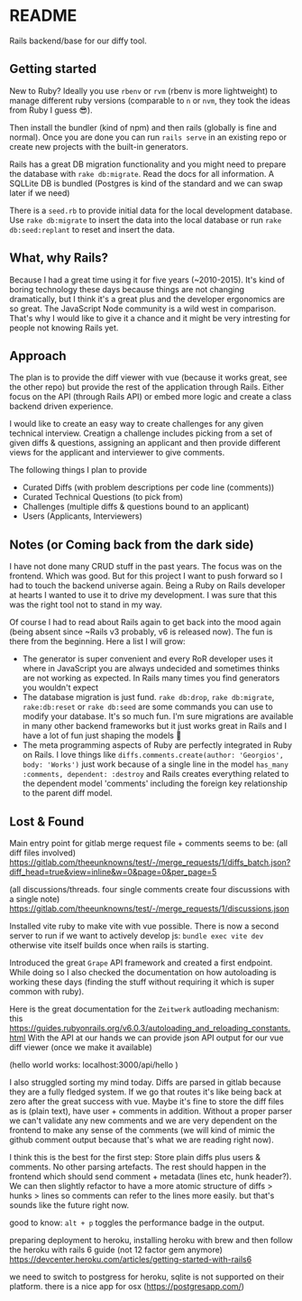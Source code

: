 # README

Rails backend/base for our diffy tool. 
## Getting started
New to Ruby? Ideally you use `rbenv` or `rvm` (rbenv is more lightweight) to manage different ruby versions (comparable to `n` or `nvm`, they took the ideas from Ruby I guess 😎).

Then install the bundler (kind of npm) and then rails (globally is fine and normal). Once you are done you can run `rails serve` in an existing repo or create new projects with the built-in generators.

Rails has a great DB migration functionality and you might need to prepare the database with `rake db:migrate`. Read the docs for all information. A SQLLite DB is bundled (Postgres is kind of the standard and we can swap later if we need)

There is a `seed.rb` to provide initial data for the local development database. Use `rake db:migrate` to insert the data into the local database or run `rake db:seed:replant` to reset and insert the data.

## What, why Rails?
Because I had a great time using it for five years (~2010-2015).
It's kind of boring technology these days because things are not changing dramatically, but I think it's a great plus
and the developer ergonomics are so great. The JavaScript Node community is a wild west in comparison. That's why I would
like to give it a chance and it might be very intresting for people not knowing Rails yet.

## Approach
The plan is to provide the diff viewer with vue (because it works great, see the other repo) but provide
the rest of the application through Rails. Either focus on the API (through Rails API) or embed more logic 
and create a class backend driven experience.

I would like to create an easy way to create challenges for any given technical interview. Creatign a challenge includes
picking from a set of given diffs & questions, assigning an applicant and then provide different views for the applicant and interviewer to give comments.

The following things I plan to provide
+ Curated Diffs (with problem descriptions per code line (comments))
+ Curated Technical Questions (to pick from)
+ Challenges (multiple diffs & questions bound to an applicant)
+ Users (Applicants, Interviewers)

## Notes (or Coming back from the dark side)
I have not done many CRUD stuff in the past years. The focus was on the frontend. Which was good.
But for this project I want to push forward so I had to touch the backend universe again. Being a Ruby on Rails developer at hearts I wanted to use it to drive my development. I was sure that this was the right tool not to stand in my way.

Of course I had to read about Rails again to get back into the mood again (being absent since ~Rails v3 probably, v6 is released now). The fun is there from the beginning. Here a list I will grow:
+ The generator is super convenient and every RoR developer uses it where in JavaScript you are always undecided and sometimes thinks are not working as expected. In Rails many times you find generators you wouldn't expect
+ The database migration is just fund. `rake db:drop`,  `rake db:migrate`, `rake:db:reset` or `rake db:seed` are some commands you can use to modify your database. It's so much fun. I'm sure migrations are available in many other backend frameworks but it just works great in Rails and I have a lot of fun just shaping the models 🌟
+ The meta programming aspects of Ruby are perfectly integrated in Ruby on Rails. I love things like `diffs.comments.create(author: 'Georgios', body: 'Works')` just work because of a single line in the model `has_many :comments, dependent: :destroy` and Rails creates everything related to the dependent model 'comments' including the foreign key relationship to the parent diff model. 

## Lost & Found
Main entry point for gitlab merge request file + comments seems to be:
(all diff files involved)
https://gitlab.com/theeunknowns/test/-/merge_requests/1/diffs_batch.json?diff_head=true&view=inline&w=0&page=0&per_page=5

(all discussions/threads. four single comments create four discussions with a single note)
https://gitlab.com/theeunknowns/test/-/merge_requests/1/discussions.json

Installed vite ruby to make vite with vue possible.
There is now a second server to run if we want to actively develop js: `bundle exec vite dev`
otherwise vite itself builds once when rails is starting.

Introduced the great `Grape` API framework and created a first endpoint. While doing so I also checked
the documentation on how autoloading is working these days (finding the stuff without requiring it which is super common with ruby).

Here is the great documentation for the `Zeitwerk` autloading mechanism:
this https://guides.rubyonrails.org/v6.0.3/autoloading_and_reloading_constants.html
With the API at our hands we can provide json API output for our vue diff viewer (once we make it available)

(hello world works: localhost:3000/api/hello )

I also struggled sorting my mind today. Diffs are parsed in gitlab because they are a fully fledged system. If we go that routes
it's like being back at zero after the great success with vue. Maybe it's fine to store the diff files as is (plain text), have user + comments in addition. Without a proper parser we can't validate any new comments and we are very dependent on the frontend to make any sense of the comments (we will kind of mimic the github comment output because that's what we are reading right now).

I think this is the best for the first step: Store plain diffs plus users & comments. No other parsing artefacts. The rest should happen in the frontend which should send comment + metadata (lines etc, hunk header?). We can then slightly refactor to have a more atomic structure of diffs > hunks > lines so comments can refer to the lines more easily. but that's sounds like the future right now.

good to know: `alt + p` toggles the performance badge in the output. 


preparing deployment to heroku, installing heroku with brew
and then follow the heroku with rails 6 guide (not 12 factor gem anymore) https://devcenter.heroku.com/articles/getting-started-with-rails6

we need to switch to postgress for heroku, sqlite is not supported on their platform.
there is a nice app for osx (https://postgresapp.com/)
